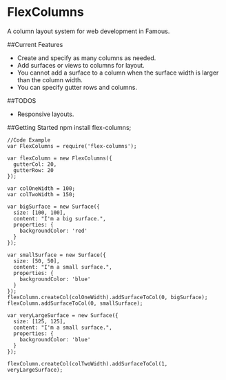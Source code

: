 # FlexColumns
A column layout system for web development in Famous.

##Current Features

* Create and specify as many columns as needed.
* Add surfaces or views to columns for layout.
* You cannot add a surface to a column when the surface width is larger than the
column width. 
* You can specify gutter rows and columns.

##TODOS
* Responsive layouts.

##Getting Started
    npm install flex-columns;
    
    //Code Example
    var FlexColumns = require('flex-columns');

    var flexColumn = new FlexColumns({
      gutterCol: 20,
      gutterRow: 20
    });

    var colOneWidth = 100;
    var colTwoWidth = 150;

    var bigSurface = new Surface({
      size: [100, 100],
      content: "I'm a big surface.",
      properties: {
        backgroundColor: 'red'
      } 
    });

    var smallSurface = new Surface({
      size: [50, 50],
      content: "I'm a small surface.",
      properties: {
        backgroundColor: 'blue'
      } 
    });
    flexColumn.createCol(colOneWidth).addSurfaceToCol(0, bigSurface);
    flexColumn.addSurfaceToCol(0, smallSurface);
    
    var veryLargeSurface = new Surface({
      size: [125, 125],
      content: "I'm a small surface.",
      properties: {
        backgroundColor: 'blue'
      } 
    }); 

    flexColumn.createCol(colTwoWidth).addSurfaceToCol(1, veryLargeSurface);
  

